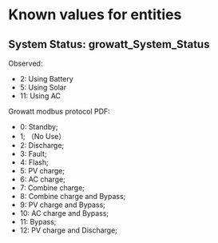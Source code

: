 # Known values for entities

## System Status: growatt_System_Status

Observed:
* 2: Using Battery
* 5: Using Solar
* 11: Using AC

Growatt modbus protocol PDF:
* 0: Standby;
* 1; （No Use）
* 2: Discharge;
* 3: Fault;
* 4: Flash;
* 5: PV charge;
* 6: AC charge;
* 7: Combine charge;
* 8: Combine charge and Bypass;
* 9: PV charge and Bypass;
* 10: AC charge and Bypass;
* 11: Bypass;
* 12: PV charge and Discharge;